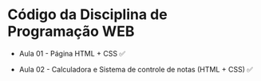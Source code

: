 # Código da Disciplina de Programação WEB
<ul>
  <li>
     <p> Aula 01 - Página HTML + CSS &#9989; </p>
  </li>
   <li>
     <p>  Aula 02 - Calculadora e Sistema de controle de notas (HTML + CSS)   &#9989;</p>
  </li>
</ul>
  

 

